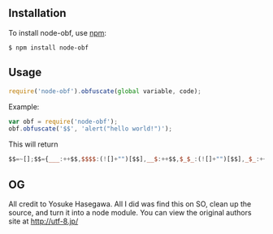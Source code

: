 ## Installation
    
To install node-obf, use [npm](http://github.com/isaacs/npm):

```
$ npm install node-obf
```
## Usage

```javascript
require('node-obf').obfuscate(global variable, code);
```

Example:

```javascript
var obf = require('node-obf');
obf.obfuscate('$$', 'alert("hello world!")');
```

This will return

```javascript
$$=~[];$$={___:++$$,$$$$:(![]+"")[$$],__$:++$$,$_$_:(![]+"")[$$],_$_:++$$,$_$$:({}+"")[$$],$$_$:($$[$$]+"")[$$],_$$:++$$,$$$_:(!""+"")[$$],$__:++$$,$_$:++$$,$$__:({}+"")[$$],$$_:++$$,$$$:++$$,$___:++$$,$__$:++$$};$$.$_=($$.$_=$$+"")[$$.$_$]+($$._$=$$.$_[$$.__$])+($$.$$=($$.$+"")[$$.__$])+((!$$)+"")[$$._$$]+($$.__=$$.$_[$$.$$_])+($$.$=(!""+"")[$$.__$])+($$._=(!""+"")[$$._$_])+$$.$_[$$.$_$]+$$.__+$$._$+$$.$;$$.$$=$$.$+(!""+"")[$$._$$]+$$.__+$$._+$$.$+$$.$$;$$.$=($$.___)[$$.$_][$$.$_];$$.$($$.$($$.$$+"\""+$$.$_$_+(![]+"")[$$._$_]+$$.$$$_+"\\"+$$.__$+$$.$$_+$$._$_+$$.__+"(\\\"\\"+$$.__$+$$.$_$+$$.___+$$.$$$_+(![]+"")[$$._$_]+(![]+"")[$$._$_]+$$._$+"\\"+$$.$__+$$.___+"\\"+$$.__$+$$.$$_+$$.$$$+$$._$+"\\"+$$.__$+$$.$$_+$$._$_+(![]+"")[$$._$_]+$$.$$_$+"!\\\")"+"\"")())();
```

## OG

All credit to Yosuke Hasegawa. All I did was find this on SO, clean up the source, and turn it into a node module. You can view the original authors site at http://utf-8.jp/

